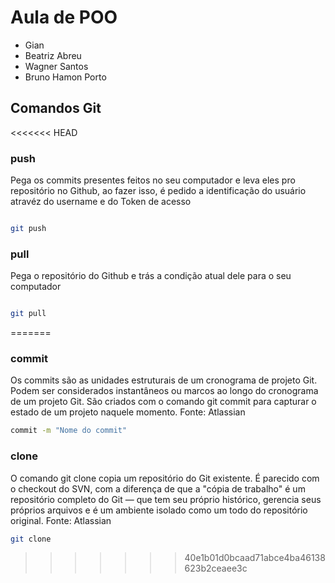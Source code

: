 # Aula de POO

- Gian
- Beatriz Abreu
- Wagner Santos
- Bruno Hamon Porto

## Comandos Git

<<<<<<< HEAD
### push

Pega os commits presentes feitos no seu computador e leva eles pro repositório no Github, ao fazer isso, é pedido a identificação do usuário atravéz do username e do Token de acesso

``` bash

git push

```

### pull

Pega o repositório do Github e trás a condição atual dele para o seu computador

```bash

git pull

```
=======
### commit

Os commits são as unidades estruturais de um cronograma de projeto Git. Podem ser considerados instantâneos ou marcos ao longo do cronograma de um projeto Git. São criados com o comando git commit para capturar o estado de um projeto naquele momento.
Fonte: Atlassian

```bash
commit -m "Nome do commit"
```

### clone

O comando git clone copia um repositório do Git existente. É parecido com o checkout do SVN, com a diferença de que a "cópia de trabalho" é um repositório completo do Git — que tem seu próprio histórico, gerencia seus próprios arquivos e é um ambiente isolado como um todo do repositório original.
Fonte: Atlassian

```bash
git clone
```
>>>>>>> 40e1b01d0bcaad71abce4ba46138623b2ceaee3c
